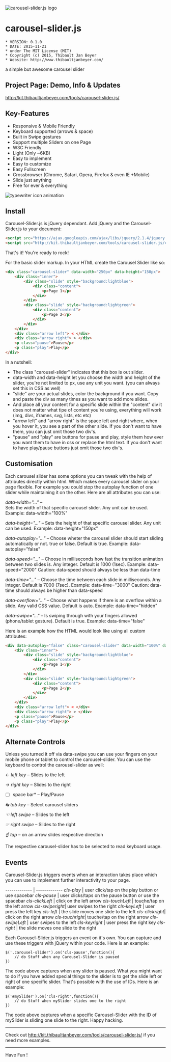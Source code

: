 ![carousel-slider.js logo](http://kit.thibaultjanbeyer.com/tools/carousel-slider.js/carousel-slider-logo.png)

# carousel-slider.js

	* VERSION: 0.1.0
 	* DATE: 2015-11-21
 	* under The MIT License (MIT)
 	* Copyright (c) 2015, Thibault Jan Beyer
	* Website: http://www.thibaultjanbeyer.com/

a simple but awesome carousel slider


Project Page: Demo, Info & Updates
-----------------------------------

http://kit.thibaultjanbeyer.com/tools/carousel-slider.js/


Key-Features
--------------------

+ Responsive & Mobile Friendly
+ Keyboard supported (arrows & space)
+ Built in Swipe gestures
+ Support multiple Sliders on one Page
+ W3C Friendly
+ Light (Only ~6KB)
+ Easy to implement
+ Easy to customize
+ Easy Fullscreen
+ Crossbrowser (Chrome, Safari, Opera, Firefox & even IE +Mobile)
+ Slide just anything
+ Free for ever & everything

![typewriter icon animation](http://kit.thibaultjanbeyer.com/tools/carousel-slider.js/typewriter.gif)

Install
---------------

Carousel-Slider.js is jQuery dependant. Add jQuery and the Carousel-Slider.js to your document:

```html
<script src="https://ajax.googleapis.com/ajax/libs/jquery/2.1.4/jquery.min.js"></script>
<script src="http://kit.thibaultjanbeyer.com/tools/carousel-slider.js/cls.min.js"></script>
```

That's it! You're ready to rock!

For the basic slider markup. In your HTML create the Carousel Slider like so:

```html
<div class="carousel-slider" data-width="250px" data-height="150px">
	<div class="inner">
		<div class="slide" style="background:lightblue">
			<div class="content">
				<p>Page 1</p>
			</div>
		</div>
		<div class="slide" style="background:lightgreen">
			<div class="content">
				<p>Page 2</p>
			</div>
		</div>
	</div>
	<div class="arrow left"> < </div>
	<div class="arrow right"> > </div>
	<p class="pause">Pause</p>
	<p class="play">Play</p>
</div>
```

In a nutshell:

+ The class "carousel-slider" indicates that this box is out slider.
+ data-width and data-height let you choose the width and height of the slider, you're not limited to px, use any unit you want. (you can always set this in CSS as well)
+ "slide" are your actual slides, color the background if you want. Copy and paste the div as many times as you want to add more slides.
+ And place all your content for a specific slide within the "content" div it does not matter what tipe of content you're using, everything will work (img, divs, iframes, svg, lists, etc etc)
+ "arrow left" and "arrow right" is the space left and right where, when you hover it, you see a part of the other slide. If you don't want to have them, you can just omit those two div's.
+ "pause" and "play" are buttons for pause and play, style them how ever you want them to have in css or replace the html text. If you don't want to have play/pause buttons just omit those two div's.


Customisation
---------------------

Each carousel slider has some options you can tweak with the help of attributes directly within html. Which makes every carousel slider on your page flexible. For example you could stop the autoplay function of one slider while maintaining it on the other. Here are all attributes you can use:

*data-​width="…"* –  
Sets the width of that specific carousel slider. Any unit can be used. Example: data-​width="100%"

*data-​height="…"* – 
Sets the height of that specific carousel slider. Any unit can be used. Example: data-​height="150px"

*data-​autoplay="…"* – 
Choose wheter the carousel slider should start sliding automatically or not. true or false. Default is true. Example: data-autoplay="false"

*data-​speed="…"* – 
Choose in milliseconds how fast the transition animation between two slides is. Any integer. Default is 1000 (1sec). Example: data-speed="2000"
Caution: data-speed should always be less than data-time

*data-​time="…"* – 
Choose the time between each slide in milliseconds. Any integer. Default is 7000 (7sec). Example: data-time="3000"
Caution: data-time should always be higher than data-speed

*data-​overflow="…"* – 
Choose what happens if there is an overflow within a slide. Any valid CSS value. Default is auto. Example: data-time="hidden"

*data-​swipe="…"* – 
Is swiping through with your fingers allowed (phone/tablet gesture). Default is true. Example: data-time="false"

Here is an example how the HTML would look like using all custom attributes:

```html
<div data-autoplay="false" class="carousel-slider" data-width="100%" data-height="150px" data-speed="2000" data-time="3000" data-overflow="scroll" data-swipe="true">
	<div class="inner">
		<div class="slide" style="background:lightblue">
			<div class="content">
				<p>Page 1</p>
			</div>
		</div>
		<div class="slide" style="background:lightgreen">
			<div class="content">
				<p>Page 2</p>
			</div>
		</div>
	</div>
	<div class="arrow left"> < </div>
	<div class="arrow right"> > </div>
	<p class="pause">Pause</p>
	<p class="play">Play</p>
</div>
```

Alternate Controls
---------------------

Unless you turned it off via data-swipe you can use your fingers on your mobile phone or tablet to control the carousel-slider. You can use the keyboard to control the carousel-slider as well:

*← left key* – Slides to the left

*→ right key* – Slides to the right

*[ ] space bar* – Play/Pause

*↹ tab key* – Select carousel sliders

*☜ left swipe* – Slides to the left

*☞ right swipe* – Slides to the right

*☝ tap* – on an arrow slides respective direction

The respective carousel-slider has to be selected to read keyboard usage.

Events
---------------------

Carousel-Slider.js triggers events when an interaction takes place which you can use to implement further interactivity to your page.


------------- 	| -------------
*cls-play*		| user click/tap on the play button or use spacebar
*cls-pause*		| user clicks/taps on the pause button or use the spacebar
*cls-clickLeft* | click on the left arrow
*cls-touchLeft* | touche/tap on the left arrow
*cls-swiperight*| user swipes to the right
*cls-keyLeft* 	| user press the left key
*cls-left* 		| the slide moves one slide to the left
*cls-clickright*| click on the right arrow
*cls-touchright*| touche/tap on the right arrow
*cls-swipeLeft* | user swipes to the left
*cls-keyright* 	| user press the right key
*cls-right*   	| the slide moves one slide to the right

Each Carousel-Slider.js triggers an event on it's own. You can capture and use these triggers with jQuery within your code. Here is an example:

```JSX
$('.carousel-slider').on('cls-pause',function(){
	// do Stuff when any Carousel-Slider is paused
})
```

The code above captures when any slider is paused. What you might want to do if you have added special things to the slider is to get the slide left or right of one specific slider. That's possible with the use of IDs. Here is an example:

```JSX
$('#mySlider').on('cls-right',function(){
	// do Stuff when mySlider slides one to the right 
})
```

The code above captures when a specific Carousel-Slider with the ID of mySlider is sliding one slide to the right. Happy hacking.


------------------
Check out http://kit.thibaultjanbeyer.com/tools/carousel-slider.js/ if you need more examples.

------------------
Have Fun !

